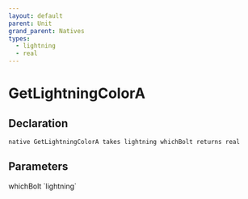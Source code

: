 ```yaml
---
layout: default
parent: Unit
grand_parent: Natives
types:
  - lightning
  - real
---
```


# GetLightningColorA

## Declaration

```
native GetLightningColorA takes lightning whichBolt returns real
```

## Parameters
<dl>
  <dt>whichBolt `lightning`</dt>
  <dd></dd>
</dl>